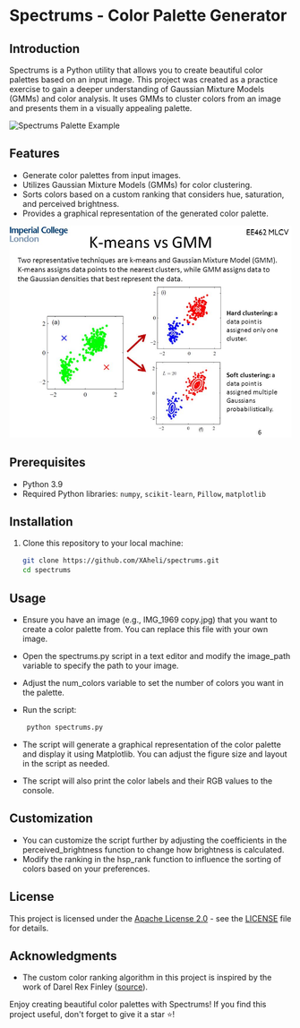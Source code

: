 # Spectrums - Color Palette Generator

## Introduction
Spectrums is a Python utility that allows you to create beautiful color palettes based on an input image. This project was created as a practice exercise to gain a deeper understanding of Gaussian Mixture Models (GMMs) and color analysis. It uses GMMs to cluster colors from an image and presents them in a visually appealing palette.

![Spectrums Palette Example](https://github.com/XAheli/Spectrums/blob/main/Spectrums%20photo-to-palette.png)

## Features
- Generate color palettes from input images.
- Utilizes Gaussian Mixture Models (GMMs) for color clustering.
- Sorts colors based on a custom ranking that considers hue, saturation, and perceived brightness.
- Provides a graphical representation of the generated color palette.

![K Means vs GMMs](https://github.com/XAheli/Spectrums/blob/main/k-means%2Band%2BGaussian%2BMixture%2BModel%2B(GMM)..jpg)

## Prerequisites
- Python 3.9
- Required Python libraries: `numpy`, `scikit-learn`, `Pillow`, `matplotlib`

## Installation
1. Clone this repository to your local machine:

   ```bash
   git clone https://github.com/XAheli/spectrums.git
   cd spectrums

## Usage
- Ensure you have an image (e.g., IMG_1969 copy.jpg) that you want to create a color palette from. You can replace this file with your own image.
- Open the spectrums.py script in a text editor and modify the image_path variable to specify the path to your image.
- Adjust the num_colors variable to set the number of colors you want in the palette.
- Run the script:
  
  ```bash
   python spectrums.py

- The script will generate a graphical representation of the color palette and display it using Matplotlib. You can adjust the figure size and layout in the script as needed.
- The script will also print the color labels and their RGB values to the console.

## Customization
- You can customize the script further by adjusting the coefficients in the perceived_brightness function to change how brightness is calculated.
- Modify the ranking in the hsp_rank function to influence the sorting of colors based on your preferences.

## License
This project is licensed under the [Apache License 2.0](LICENSE) - see the [LICENSE](LICENSE) file for details.

## Acknowledgments
- The custom color ranking algorithm in this project is inspired by the work of Darel Rex Finley ([source](http://alienryderflex.com/hsp.html)).

Enjoy creating beautiful color palettes with Spectrums! If you find this project useful, don't forget to give it a star ⭐!
